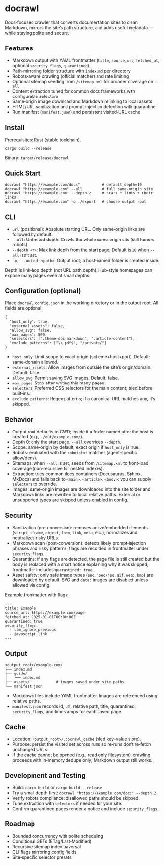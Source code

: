 # docrawl

Docs‑focused crawler that converts documentation sites to clean Markdown, mirrors the site’s path structure, and adds useful metadata — while staying polite and secure.

## Features

- Markdown output with YAML frontmatter (`title`, `source_url`, `fetched_at`, optional `security_flags`, `quarantined`)
- Path‑mirroring folder structure with `index.md` per directory
- Robots‑aware crawling (official matcher) and rate limiting
- Optional sitemap seeding from `/sitemap.xml` for broader coverage on `--all`
- Content extraction tuned for common docs frameworks with configurable selectors
- Same‑origin image download and Markdown relinking to local assets
- HTML/URL sanitization and prompt‑injection detection with quarantine
- Run manifest (`manifest.json`) and persistent visited‑URL cache

## Install

Prerequisites: Rust (stable toolchain).

```
cargo build --release
```

Binary: `target/release/docrawl`

## Quick Start

```
docrawl "https://example.com/docs"          # default depth=10
docrawl "https://example.com" --all         # full same‑origin site
docrawl "https://example.com" --depth 2     # start + links + their links
docrawl "https://example.com" -o ./export   # choose output root
```

## CLI

- `url` (positional): Absolute starting URL. Only same‑origin links are followed by default.
- `--all`: Unlimited depth. Crawls the whole same‑origin site (still honors robots).
- `--depth <n>`: Max link depth from the start page. Default is `10` when `--all` isn’t set.
- `-o, --output <path>`: Output root; a host‑named folder is created inside.

Depth is link‑hop depth (not URL path depth). Hub‑style homepages can expose many pages even at small depths.

## Configuration (optional)

Place `docrawl.config.json` in the working directory or in the output root. All fields are optional.

```
{
  "host_only": true,
  "external_assets": false,
  "allow_svg": false,
  "max_pages": 500,
  "selectors": [".theme-doc-markdown", ".article-content"],
  "exclude_patterns": ["\\.pdf$", "/private/"]
}
```

- `host_only`: Limit scope to exact origin (scheme+host+port). Default: same‑domain allowed.
- `external_assets`: Allow images from outside the site’s origin/domain. Default: false.
- `allow_svg`: Permit saving SVG images. Default: false.
- `max_pages`: Stop after writing this many pages.
- `selectors`: Preferred CSS selectors for the main content; tried before built‑ins.
- `exclude_patterns`: Regex patterns; if a canonical URL matches any, it’s skipped.

## Behavior

- Output root defaults to CWD; inside it a folder named after the host is created (e.g., `./out/example.com/`).
- Depth 0: only the start page. `--all` overrides `--depth`.
- Scope: same‑origin by default; exact origin if `host_only` is true.
- Robots: evaluated with the `robotstxt` matcher (agent‑specific allow/deny).
- Sitemaps: when `--all` is set, seeds from `/sitemap.xml` to front‑load coverage (non‑recursive for nested indexes).
- Extraction: tries common docs containers (Docusaurus, Sphinx, MkDocs) and falls back to `<main>`, `<article>`, `<body>`; you can supply `selectors` to override.
- Images: same‑origin images are downloaded into the site folder and Markdown links are rewritten to local relative paths. External or unsupported types are skipped unless enabled in config.

## Security

- Sanitization (pre‑conversion): removes active/embedded elements (`script`, `iframe`, `object`, `form`, `link`, `meta`, etc.), normalizes and neutralizes risky URLs.
- Markdown scan (post‑conversion): detects likely prompt‑injection phrases and risky patterns; flags are recorded in frontmatter under `security_flags`.
- Quarantine: if any flags are detected, the page file is still created but the body is replaced with a short notice explaining why it was skipped; frontmatter includes `quarantined: true`.
- Asset safety: only safe image types (`png`, `jpeg/jpg`, `gif`, `webp`, `bmp`) are downloaded by default. SVG and `data:` images are disabled unless allowed via config.

Example frontmatter with flags:

```
---
title: Example
source_url: https://example.com/page
fetched_at: 2025-01-01T00:00:00Z
quarantined: true
security_flags:
  - llm_ignore_previous
  - javascript_link
---
```

## Output

```
<output_root>/example.com/
├── index.md
├── guide/
│   └── index.md
├── assets/            # images saved under site paths
└── manifest.json
```

- Markdown files include YAML frontmatter. Images are referenced using relative paths.
- `manifest.json` records id, url, relative path, title, quarantined, `security_flags`, and timestamps for each saved page.

## Cache

- Location: `<output_root>/.docrawl_cache` (sled key–value store).
- Purpose: persist the visited set across runs so re‑runs don’t re‑fetch unchanged URLs.
- If the cache cannot be opened (e.g., read‑only filesystem), crawling proceeds with in‑memory dedupe only; Markdown output still works.

## Development and Testing

- Build: `cargo build` or `cargo build --release`
- Try a small depth first: `docrawl "https://example.com/docs" --depth 2`
- Verify robots compliance: disallowed paths should be skipped.
- Tune extraction with `selectors` if needed for your site.
- Confirm quarantined pages render a notice and include `security_flags`.

## Roadmap

- Bounded concurrency with polite scheduling
- Conditional GETs (ETag/Last‑Modified)
- Recursive sitemap index traversal
- CLI flags mirroring config fields
- Site‑specific selector presets

